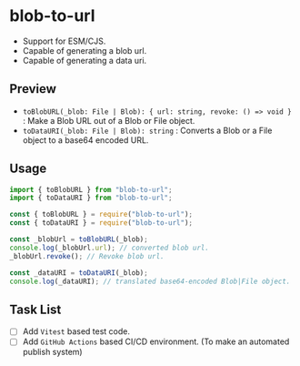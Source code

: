 # blob-to-url

- Support for ESM/CJS.
- Capable of generating a blob url.
- Capable of generating a data uri.

## Preview

- `toBlobURL(_blob: File | Blob): { url: string, revoke: () => void }` : Make a Blob URL out of a Blob or File object.
- `toDataURI(_blob: File | Blob): string` : Converts a Blob or a File object to a base64 encoded URL.

## Usage

```ts
import { toBlobURL } from "blob-to-url";
import { toDataURI } from "blob-to-url";

const { toBlobURL } = require("blob-to-url");
const { toDataURI } = require("blob-to-url");

const _blobUrl = toBlobURL(_blob);
console.log(_blobUrl.url); // converted blob url.
_blobUrl.revoke(); // Revoke blob url.

const _dataURI = toDataURI(_blob);
console.log(_dataURI); // translated base64-encoded Blob|File object.
```

## Task List

- [ ] Add `Vitest` based test code.
- [ ] Add `GitHub Actions` based CI/CD environment. (To make an automated publish system)
